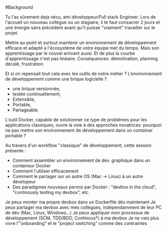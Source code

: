 #Background

Tu l'as sûrement deja vécu, ami développeur/Full stack Engineer. Lors de l'accueil un nouveau collègue ou un stagiaire, il te faut consacrer 2 jours et une énergie sans précédent avant qu'il puisse "vraiment" travailler sur le projet.

Mettre au point et surtout maintenir un environnement de développement efficace et adapté a l'écosystème de votre équipe met du temps. Mais son apprentissage par le nouvel arrivant aussi. Et de plus la courbe d'apprentissage n'est pas linéaire. Conséquences: démotivation, planning décalé, frustration.

Et si on repensait tout cela avec les outils de notre métier ? L’environnement de développement comme une brique logicielle ?

* une brique versionnée,
* testée continuellement,
* Extensible,
* Portable,
* Partageable.

L'outil Docker, capable de solutionner ce type de problèmes pour les applications classiques, ouvre la voie à des approches novatrices: pourquoi ne pas mettre son environnement de développement dans un container portable ?

Au travers d'un workflow "classique" de développement, cette session présente :

* Comment assembler un environnement de dév. graphique dans un containeur Docker
* Comment l'utiliser efficacement
* Comment le partager sur un autre OS (Mac -> Linux) à un autre dévelopeur
* Des paradigmes nouveaux permis par Docker : "devbox in the cloud", "continously testing my devbox", etc.


Je peux monter ma propre devbox dans un Dockerfile dès maintenant
Je peux partager ma devbox avec mes collègues, indépendamment de leur PC de dév (Mac, Linux, Windows...)
Je peux appliquer mon processus de développement (SCM, TDD/BDD, Continous*) à ma devbox
Je ne vais plus vivre l'"onboarding" et le "project switching" comme des contraintes